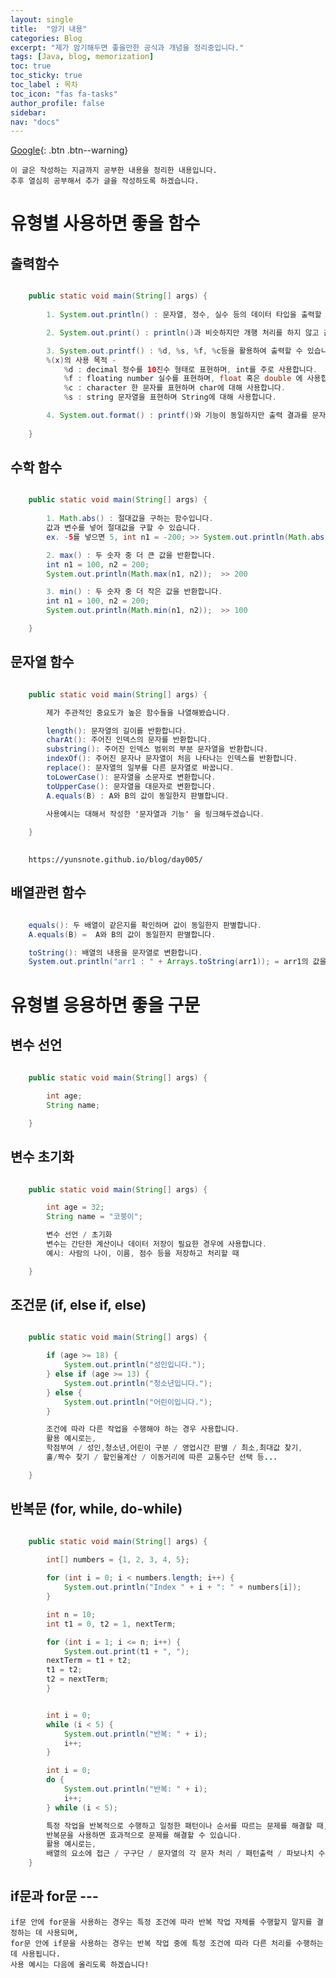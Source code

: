 ```yaml
---
layout: single
title:  "암기 내용"
categories: Blog
excerpt: "제가 암기해두면 좋을만한 공식과 개념을 정리중입니다."
tags: [Java, blog, memorization]
toc: true
toc_sticky: true
toc_label : 목차
toc_icon: "fas fa-tasks"
author_profile: false
sidebar:
nav: "docs"
---
```

[Google](https://google.com){: .btn .btn--warning}


	이 글은 작성하는 지금까지 공부한 내용을 정리한 내용입니다.
	추후 열심히 공부해서 추가 글을 작성하도록 하겠습니다.

# 유형별 사용하면 좋을 함수

## 출력함수 

```java

	public static void main(String[] args) {
		
		1. System.out.println() : 문자열, 정수, 실수 등의 데이터 타입을 출력할 수 있습니다. 출력 후 자동으로 개행 처리가 됩니다.

		2. System.out.print() : println()과 비슷하지만 개행 처리를 하지 않고 출력합니다.

		3. System.out.printf() : %d, %s, %f, %c등을 활용하여 출력할 수 있습니다.
		%(x)의 사용 목적 -
	 		%d : decimal 정수를 10진수 형태로 표현하며, int를 주로 사용합니다.
	 		%f : floating number 실수를 표현하며, float 혹은 double 에 사용합니다,.
			%c : character 한 문자를 표현하며 char에 대해 사용합니다.
			%s : string 문자열을 표현하며 String에 대해 사용합니다.

		4. System.out.format() : printf()와 기능이 동일하지만 출력 결과를 문자열로 반환하는 것이 특징입니다.
	
	}

```
## 수학 함수

```java

	public static void main(String[] args) {
		
		1. Math.abs() : 절대값을 구하는 함수입니다.
		값과 변수를 넣어 절대값을 구할 수 있습니다. 
		ex. -5를 넣으면 5, int n1 = -200; >> System.out.println(Math.abs(n1)); = 200

		2. max() : 두 숫자 중 더 큰 값을 반환합니다.
		int n1 = 100, n2 = 200;
		System.out.println(Math.max(n1, n2));  >> 200

		3. min() : 두 숫자 중 더 작은 값을 반환합니다.
		int n1 = 100, n2 = 200;
		System.out.println(Math.min(n1, n2));  >> 100

	}

```	

## 문자열 함수

```java

	public static void main(String[] args) {

		제가 주관적인 중요도가 높은 함수들을 나열해봤습니다.

		length(): 문자열의 길이를 반환합니다.
		charAt(): 주어진 인덱스의 문자를 반환합니다.
		substring(): 주어진 인덱스 범위의 부분 문자열을 반환합니다.
		indexOf(): 주어진 문자나 문자열이 처음 나타나는 인덱스를 반환합니다.
		replace(): 문자열의 일부를 다른 문자열로 바꿉니다.
		toLowerCase(): 문자열을 소문자로 변환합니다.
		toUpperCase(): 문자열을 대문자로 변환합니다.
		A.equals(B) : A와 B의 값이 동일한지 판별합니다.
 
		사용예시는 대해서 작성한 '문자열과 기능' 을 링크해두겠습니다.

	}
		

```
		https://yunsnote.github.io/blog/day005/

		
## 배열관련 함수

```java

	equals(): 두 배열이 같은지를 확인하며 값이 동일한지 판별합니다.
	A.equals(B) =  A와 B의 값이 동일한지 판별합니다.

	toString(): 배열의 내용을 문자열로 변환합니다.
	System.out.println("arr1 : " + Arrays.toString(arr1)); = arr1의 값을 나열합니다.

```

# 유형별 응용하면 좋을 구문


## 변수 선언

```java
	
	public static void main(String[] args) {

		int age;
		String name;

	}
```

## 변수 초기화	

```java

	public static void main(String[] args) {

		int age = 32;
		String name = "코붕이";

		변수 선언 / 초기화 
		변수는 간단한 계산이나 데이터 저장이 필요한 경우에 사용합니다.
		예시: 사람의 나이, 이름, 점수 등을 저장하고 처리할 때

	}
```

## 조건문 (if, else if, else)

```java

	public static void main(String[] args) {

		if (age >= 18) {
			System.out.println("성인입니다.");
		} else if (age >= 13) {
			System.out.println("청소년입니다.");
		} else {
			System.out.println("어린이입니다.");
		}

		조건에 따라 다른 작업을 수행해야 하는 경우 사용합니다.
		활용 예시로는,
		학점부여 / 성인,청소년,어린이 구분 / 영업시간 판별 / 최소,최대값 찾기,
		홀/짝수 찾기 / 할인율계산 / 이동거리에 따른 교통수단 선택 등...

	}
```

## 반복문 (for, while, do-while)

```java	

	public static void main(String[] args) {
		
		int[] numbers = {1, 2, 3, 4, 5};

		for (int i = 0; i < numbers.length; i++) {
		    System.out.println("Index " + i + ": " + numbers[i]);
		}

		int n = 10;
		int t1 = 0, t2 = 1, nextTerm;

		for (int i = 1; i <= n; i++) {
			System.out.print(t1 + ", ");
		nextTerm = t1 + t2;
		t1 = t2;
		t2 = nextTerm;
		}


		int i = 0;
		while (i < 5) {
			System.out.println("반복: " + i);
			i++;
		}

		int i = 0;
		do {
			System.out.println("반복: " + i);
			i++;
		} while (i < 5);

		특정 작업을 반복적으로 수행하고 일정한 패턴이나 순서를 따르는 문제를 해결할 때,
		반복문을 사용하면 효과적으로 문제를 해결할 수 있습니다.
		활용 예시로는,
		배열의 요소에 접근 / 구구단 / 문자열의 각 문자 처리 / 패턴출력 / 파보나치 수열 등...
	}
```
## if문과 for문 ---

	if문 안에 for문을 사용하는 경우는 특정 조건에 따라 반복 작업 자체를 수행할지 말지를 결정하는 데 사용되며,
	for문 안에 if문을 사용하는 경우는 반복 작업 중에 특정 조건에 따라 다른 처리를 수행하는 데 사용됩니다.
	사용 예시는 다음에 올리도록 하겠습니다!

```		

	
